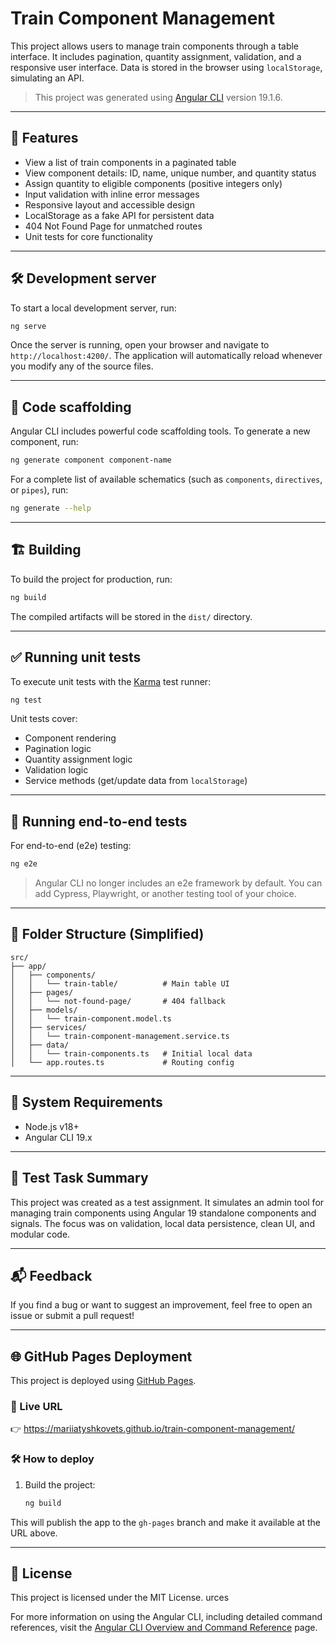 # Train Component Management

This project allows users to manage train components through a table interface. It includes pagination, quantity assignment, validation, and a responsive user interface. Data is stored in the browser using `localStorage`, simulating an API.

> This project was generated using [Angular CLI](https://github.com/angular/angular-cli) version 19.1.6.

---

## 🚀 Features

- View a list of train components in a paginated table
- View component details: ID, name, unique number, and quantity status
- Assign quantity to eligible components (positive integers only)
- Input validation with inline error messages
- Responsive layout and accessible design
- LocalStorage as a fake API for persistent data
- 404 Not Found Page for unmatched routes
- Unit tests for core functionality

---

## 🛠️ Development server

To start a local development server, run:

```bash
ng serve
```

Once the server is running, open your browser and navigate to `http://localhost:4200/`. The application will automatically reload whenever you modify any of the source files.

---

## 🧱 Code scaffolding

Angular CLI includes powerful code scaffolding tools. To generate a new component, run:

```bash
ng generate component component-name
```

For a complete list of available schematics (such as `components`, `directives`, or `pipes`), run:

```bash
ng generate --help
```

---

## 🏗️ Building

To build the project for production, run:

```bash
ng build
```

The compiled artifacts will be stored in the `dist/` directory.

---

## ✅ Running unit tests

To execute unit tests with the [Karma](https://karma-runner.github.io) test runner:

```bash
ng test
```

Unit tests cover:
- Component rendering
- Pagination logic
- Quantity assignment logic
- Validation logic
- Service methods (get/update data from `localStorage`)

---

## 🚧 Running end-to-end tests

For end-to-end (e2e) testing:

```bash
ng e2e
```

> Angular CLI no longer includes an e2e framework by default. You can add Cypress, Playwright, or another testing tool of your choice.

---

## 📁 Folder Structure (Simplified)

```
src/
├── app/
│   ├── components/
│   │   └── train-table/          # Main table UI
│   ├── pages/
│   │   └── not-found-page/       # 404 fallback
│   ├── models/
│   │   └── train-component.model.ts
│   ├── services/
│   │   └── train-component-management.service.ts
│   ├── data/
│   │   └── train-components.ts   # Initial local data
│   └── app.routes.ts             # Routing config
```

---

## 📌 System Requirements

- Node.js v18+
- Angular CLI 19.x

---

## 🧪 Test Task Summary

This project was created as a test assignment. It simulates an admin tool for managing train components using Angular 19 standalone components and signals. The focus was on validation, local data persistence, clean UI, and modular code.

---

## 📬 Feedback

If you find a bug or want to suggest an improvement, feel free to open an issue or submit a pull request!

---

## 🌐 GitHub Pages Deployment

This project is deployed using [GitHub Pages](https://pages.github.com/).

### 🚀 Live URL
👉 https://mariiatyshkovets.github.io/train-component-management/

### 🛠️ How to deploy

1. Build the project:
   ```bash
   ng build
   ```

This will publish the app to the `gh-pages` branch and make it available at the URL above.

---

## 🧾 License

This project is licensed under the MIT License.
urces

For more information on using the Angular CLI, including detailed command references, visit the [Angular CLI Overview and Command Reference](https://angular.dev/tools/cli) page.

